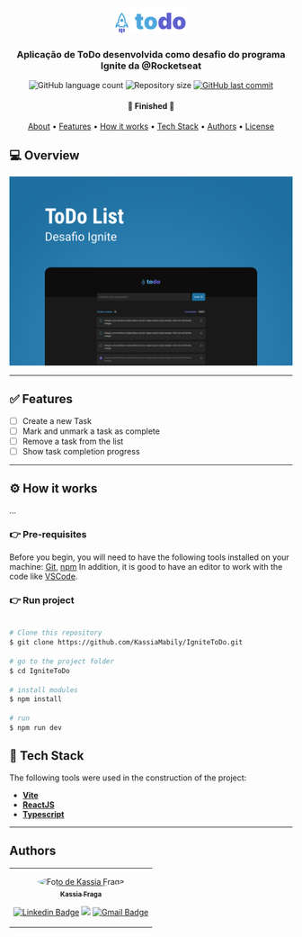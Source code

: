 <p align="center">
    <img src="./src/assets/Logo.png" alt="Ignite ToDO" />
</p>

<h3 align="center">
  Aplicação de ToDo desenvolvida como desafio do programa Ignite da @Rocketseat
</h3>

<p align="center">
    <img alt="GitHub language count" src="https://img.shields.io/github/languages/count/KassiaMabily/IgniteToDo?color=%2304D361"/>
    <img alt="Repository size" src="https://img.shields.io/github/repo-size/KassiaMabily/IgniteToDo" />
    <a href="https://github.com/KassiaMabily/IgniteToDo/commits/main">
      <img alt="GitHub last commit" src="https://img.shields.io/github/last-commit/KassiaMabily/IgniteToDo">
    </a>
</p>

<h4 align="center">
	🚧 Finished 🚧
</h4>

<p align="center">
    <a href="#about">About</a> •
    <a href="#features">Features</a> •
    <a href="#how-it-works">How it works</a> •
    <a href="#tech-stack">Tech Stack</a> •
    <a href="#author">Authors</a> •
    <a href="#user-content-license">License</a>
</p>

## 💻 Overview


<img src="./src/assets/Capa.png" alt="Event Platform" />

---
## ✅ Features


- [ ] Create a new Task
- [ ] Mark and unmark a task as complete
- [ ] Remove a task from the list
- [ ] Show task completion progress

---

## ⚙️ How it works

...

### 👉 Pre-requisites

Before you begin, you will need to have the following tools installed on your machine:
[Git](https://git-scm.com), [npm](https://www.npmjs.com/)
In addition, it is good to have an editor to work with the code like [VSCode](https://code.visualstudio.com/).

### 👉 Run project
```bash

# Clone this repository
$ git clone https://github.com/KassiaMabily/IgniteToDo.git

# go to the project folder
$ cd IgniteToDo

# install modules
$ npm install

# run
$ npm run dev

```

## 🚀 Tech Stack

The following tools were used in the construction of the project:

-   **[Vite](https://vitejs.dev/)**
-   **[ReactJS](https://pt-br.reactjs.org/)**
-   **[Typescript](https://www.typescriptlang.org/)**

---

## Authors
<table>
    <tr>
    <td align="center">
        <p>
            <a href="#">
                <img style="border-radius: 50%" src="https://github.com/KassiaMabily.png" width="100px;" alt="Foto de Kassia Fraga"/>
                <br />
                <sub><b>Kassia Fraga</b></sub></a><a href="#" title="Kassia Fraga">
            </a>
            <br/>

[![Linkedin Badge](https://img.shields.io/badge/-Kassia-blue?style=flat-square&logo=Linkedin&logoColor=white&link=https://www.linkedin.com/in/kassia-fraga/)](https://www.linkedin.com/in/kassia-fraga/)
[<img src = "https://img.shields.io/badge/@dev.naotaosedentaria-%23E4405F.svg?&style=flat-square&logo=instagram&logoColor=white">](https://www.instagram.com/dev.naotaosedentaria/)
[![Gmail Badge](https://img.shields.io/badge/-kassiafraga7@gmail.com-c14438?style=flat-square&logo=Gmail&logoColor=white&link=mailto:kassiafraga7@gmail.com)](mailto:kassiafraga7@gmail.com)
        </p>
    </td>
    </tr>
</table>
